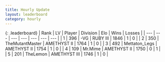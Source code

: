 ```yaml
---
title: Hourly Update
layout: leaderboard
category: hourly
---
```


{: .leaderboard}
| Rank | LV | Player | Division | Elo | Wins | Losses |
| --- | --- | --- | --- | --- | --- | --- |
| <span data-change="12">1</span> | 396 | <span title="ID: 92077">-VG</span> | RUBY III | <span data-change="-310">1846</span> | <span data-change="-154">1</span> | <span data-change="-89">0</span> |
| <span data-change="53">2</span> | 350 | <span title="ID: 520098">TheMutantMaster</span> | AMETHYST II | <span data-change="-266">1764</span> | <span data-change="-45">1</span> | <span data-change="-30">0</span> |
| <span data-change="92">3</span> | 492 | <span title="ID: 148575">Mettaton_Legs</span> | AMETHYST II | <span data-change="-259">1754</span> | <span data-change="-23">1</span> | <span data-change="-13">0</span> |
| <span data-change="57">4</span> | 109 | <span title="ID: 477652">Mr.Mime</span> | AMETHYST II | <span data-change="-277">1750</span> | <span data-change="-103">0</span> | <span data-change="-90">1</span> |
| <span data-change="173">5</span> | 201 | <span title="ID: 80381">TheLemon</span> | AMETHYST III | <span data-change="-255">1746</span> | <span data-change="-72">1</span> | <span data-change="-34">0</span> |